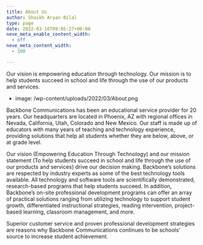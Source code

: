 ```yaml
---
title: About Us
author: Shaikh Aryan Bilal
type: page
date: 2022-03-16T09:05:27+00:00
neve_meta_enable_content_width:
  - off
neve_meta_content_width:
  - 100

---
```

Our vision is empowering education through technology. Our mission is to help students succeed in school and life through the use of our products and services.

- image: /wp-content/uploads/2022/03/About.png

Backbone Communications has been an educational service provider for 20 years. Our headquarters are located in Phoenix, AZ with regional offices in Nevada, California, Utah, Colorado and New Mexico. Our staff is made up of educators with many years of teaching and technology experience, providing solutions that help all students whether they are below, above, or at grade level.

Our vision (Empowering Education Through Technology) and our mission statement (To help students succeed in school and life through the use of our products and services) drive our decision making. Backbone’s solutions are respected by industry experts as some of the best technology tools available. All technology and software tools are scientifically demonstrated, research-based programs that help students succeed. In addition, Backbone’s on-site professional development programs can offer an array of practical solutions ranging from utilizing technology to support student growth, differentiated instructional strategies, reading intervention, project-based learning, classroom management, and more.

Superior customer service and proven professional development strategies are reasons why Backbone Communications continues to be schools’ source to increase student achievement.